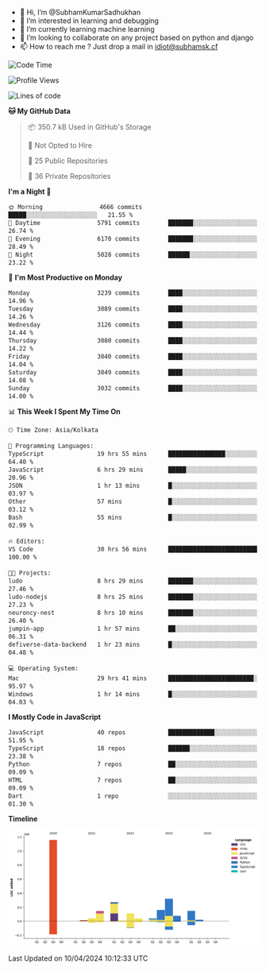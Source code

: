 - 👋 Hi, I’m @SubhamKumarSadhukhan
- 👀 I’m interested in learning and debugging
- 🌱 I’m currently learning machine learning
- 💞️ I’m looking to collaborate on any project based on python and django
- 📫 How to reach me ?
      Just drop a mail in idiot@subhamsk.cf

<!---
SubhamKumarSadhukhan/SubhamKumarSadhukhan is a ✨ special ✨ repository because its `README.md` (this file) appears on your GitHub profile.
You can click the Preview link to take a look at your changes.
--->


<!--START_SECTION:waka-->
![Code Time](http://img.shields.io/badge/Code%20Time-2%2C111%20hrs%2028%20mins-blue)

![Profile Views](http://img.shields.io/badge/Profile%20Views-0-blue)

![Lines of code](https://img.shields.io/badge/From%20Hello%20World%20I%27ve%20Written-2.5%20million%20lines%20of%20code-blue)

**🐱 My GitHub Data** 

> 📦 350.7 kB Used in GitHub's Storage 
 > 
> 🚫 Not Opted to Hire
 > 
> 📜 25 Public Repositories 
 > 
> 🔑 36 Private Repositories 
 > 
**I'm a Night 🦉** 

```text
🌞 Morning                4666 commits        █████░░░░░░░░░░░░░░░░░░░░   21.55 % 
🌆 Daytime                5791 commits        ███████░░░░░░░░░░░░░░░░░░   26.74 % 
🌃 Evening                6170 commits        ███████░░░░░░░░░░░░░░░░░░   28.49 % 
🌙 Night                  5028 commits        ██████░░░░░░░░░░░░░░░░░░░   23.22 % 
```
📅 **I'm Most Productive on Monday** 

```text
Monday                   3239 commits        ████░░░░░░░░░░░░░░░░░░░░░   14.96 % 
Tuesday                  3089 commits        ████░░░░░░░░░░░░░░░░░░░░░   14.26 % 
Wednesday                3126 commits        ████░░░░░░░░░░░░░░░░░░░░░   14.44 % 
Thursday                 3080 commits        ████░░░░░░░░░░░░░░░░░░░░░   14.22 % 
Friday                   3040 commits        ████░░░░░░░░░░░░░░░░░░░░░   14.04 % 
Saturday                 3049 commits        ████░░░░░░░░░░░░░░░░░░░░░   14.08 % 
Sunday                   3032 commits        ████░░░░░░░░░░░░░░░░░░░░░   14.00 % 
```


📊 **This Week I Spent My Time On** 

```text
🕑︎ Time Zone: Asia/Kolkata

💬 Programming Languages: 
TypeScript               19 hrs 55 mins      ████████████████░░░░░░░░░   64.40 % 
JavaScript               6 hrs 29 mins       █████░░░░░░░░░░░░░░░░░░░░   20.96 % 
JSON                     1 hr 13 mins        █░░░░░░░░░░░░░░░░░░░░░░░░   03.97 % 
Other                    57 mins             █░░░░░░░░░░░░░░░░░░░░░░░░   03.12 % 
Bash                     55 mins             █░░░░░░░░░░░░░░░░░░░░░░░░   02.99 % 

🔥 Editors: 
VS Code                  30 hrs 56 mins      █████████████████████████   100.00 % 

🐱‍💻 Projects: 
ludo                     8 hrs 29 mins       ███████░░░░░░░░░░░░░░░░░░   27.46 % 
ludo-nodejs              8 hrs 25 mins       ███████░░░░░░░░░░░░░░░░░░   27.23 % 
neuroncy-nest            8 hrs 10 mins       ███████░░░░░░░░░░░░░░░░░░   26.40 % 
jumpin-app               1 hr 57 mins        ██░░░░░░░░░░░░░░░░░░░░░░░   06.31 % 
defiverse-data-backend   1 hr 23 mins        █░░░░░░░░░░░░░░░░░░░░░░░░   04.48 % 

💻 Operating System: 
Mac                      29 hrs 41 mins      ████████████████████████░   95.97 % 
Windows                  1 hr 14 mins        █░░░░░░░░░░░░░░░░░░░░░░░░   04.03 % 
```

**I Mostly Code in JavaScript** 

```text
JavaScript               40 repos            █████████████░░░░░░░░░░░░   51.95 % 
TypeScript               18 repos            ██████░░░░░░░░░░░░░░░░░░░   23.38 % 
Python                   7 repos             ██░░░░░░░░░░░░░░░░░░░░░░░   09.09 % 
HTML                     7 repos             ██░░░░░░░░░░░░░░░░░░░░░░░   09.09 % 
Dart                     1 repo              ░░░░░░░░░░░░░░░░░░░░░░░░░   01.30 % 
```



**Timeline**

![Lines of Code chart](https://raw.githubusercontent.com/SubhamKumarSadhukhan/SubhamKumarSadhukhan/main/assets/bar_graph.png)


 Last Updated on 10/04/2024 10:12:33 UTC
<!--END_SECTION:waka-->
